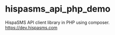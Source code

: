 # hispasms_api_php_demo
HispaSMS API client library in PHP using composer. https://dev.hispasms.com
